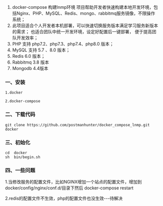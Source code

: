 1. docker-compose 构建lnmp环境 项目帮助开发者快速构建本地开发环境，包括Nginx、PHP、MySQL、Redis、mongo、rabbitmq服务镜像，不限操作系统；
2. 此项目适合个人开发者本机部署，可以快速切换服务版本满足学习服务新版本的需求； 也适合团队中统一开发环境，设定好配置后一键部署， 便于提高团队开发效率；
2. PHP 支持 php7.2、php7.3、php7.4、php8.0 版本；
3. MySQL 支持 5.7 、8.0 版本；
4. Redis 6.0 版本；
5. Rabbitmq 3.8 版本
6. Mongodb 4.4版本

### 一、安装

```
1.docker

2.docker-compose

```

### 二、下载代码

```
git clone https://github.com/postmanhunter/docker_compose_lnmp.git docker

```
### 三、初始化

```
cd  docker
sh  bin/begin.sh

```

### 四、一些问题
1.当修改服务的配置文件，比如NGINX增加一个站点的配置文件，增加到docker/config/nginx/conf.d/目录下然后  docker-compose restart

2.redis的配置文件不生效，php的配置文件也没生效---待解决

